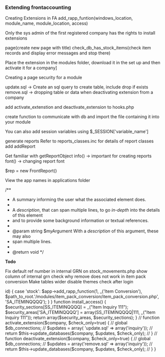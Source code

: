### Extending frontaccounting

Creating Extensions in FA
add_rapp_funtion(windows_location, module_name, module_location, access)

Only the sys admin of the first registered company has the rights to install extensions

page(create new page with title)
check_db_has_stock_items(check item records and display error messages and stop there)

Place the extension in the modules folder, download it in the set up and then activate it for a company]

Creating a page security for a module

update.sql -> Create an sql query to create table, include drop if exists
remove.sql -> dropping table or data when deactivating extension from a company

add activate_extenstion and deactivate_extension to hooks.php

create function to communicate with db and import the file containing it into your module

You can also add session variables using $_SESSION['variable_name']

generate reports
Refer to reports_classes.inc for details of report classes add addReport

Get familiar with getReportObject
info() -> important for creating reports
font() -> changing report font

$rep = new FrontReport()

View the app names in applications folder




/**
  * A summary informing the user what the associated element does.
  *
  * A *description*, that can span multiple lines, to go _in-depth_ into the details of this element
  * and to provide some background information or textual references.
  *
  * @param string $myArgument With a *description* of this argument, these may also
  *    span multiple lines.
  *
  * @return void
  */


  **Todo**

  Fix default ref number in internal GRN
  on stock_movements.php show column of internal grn
  check why remove does not work in item pack conversion
  Make tables wider
  disable themes check after login




  <?php
define ('SS_ITEMINQQQQ', 120<<8);

class hooks_item_pack_conversion extends hooks {
	var $module_name = 'item_pack_conversion';

	/*
		Install additonal menu options provided by module
	*/
	function install_options($app) {
		global $path_to_root;

		switch($app->id) {
			case 'stock':
				$app->add_rapp_function(1, _('Item Conversion'),
					$path_to_root.'/modules/item_pack_conversion/item_pack_conversion.php', 'SA_ITEMINQQQQ');
		}
	}

	function install_access()
	{
		$security_sections[SS_ITEMINQQQQ] =	_("Item Inquiry 111");

		$security_areas['SA_ITEMINQQQQ'] = array(SS_ITEMINQQQQ|111, _("Item Inquiry 111"));

		return array($security_areas, $security_sections);
	}


    // function activate_extension($company, $check_only=true) {
    //     global $db_connections;

    //     $updates = array( 'update.sql' => array('inquiry'));

    //     return $this->update_databases($company, $updates, $check_only);
    // }

    // function deactivate_extension($company, $check_only=true) {
    //     global $db_connections;

    //     $updates = array('remove.sql' => array('inquiry'));

    //     return $this->update_databases($company, $updates, $check_only);
    // }


}
